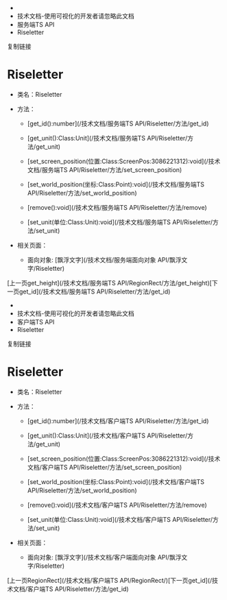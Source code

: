   * [](/)
  * 技术文档-使用可视化的开发者请忽略此文档
  * 服务端TS API
  * Riseletter

复制链接

# Riseletter

  * 类名：Riseletter

  * 方法：

    * [get_id():number](/技术文档/服务端TS API/Riseletter/方法/get_id)

    * [get_unit():Class:Unit](/技术文档/服务端TS API/Riseletter/方法/get_unit)

    * [set_screen_position(位置:Class:ScreenPos:3086221312):void](/技术文档/服务端TS API/Riseletter/方法/set_screen_position)

    * [set_world_position(坐标:Class:Point):void](/技术文档/服务端TS API/Riseletter/方法/set_world_position)

    * [remove():void](/技术文档/服务端TS API/Riseletter/方法/remove)

    * [set_unit(单位:Class:Unit):void](/技术文档/服务端TS API/Riseletter/方法/set_unit)

  * 相关页面：

    * 面向对象: [飘浮文字](/技术文档/服务端面向对象 API/飘浮文字/Riseletter)

[上一页get_height](/技术文档/服务端TS
API/RegionRect/方法/get_height)[下一页get_id](/技术文档/服务端TS API/Riseletter/方法/get_id)


  * [](/)
  * 技术文档-使用可视化的开发者请忽略此文档
  * 客户端TS API
  * Riseletter

复制链接

# Riseletter

  * 类名：Riseletter

  * 方法：

    * [get_id():number](/技术文档/客户端TS API/Riseletter/方法/get_id)

    * [get_unit():Class:Unit](/技术文档/客户端TS API/Riseletter/方法/get_unit)

    * [set_screen_position(位置:Class:ScreenPos:3086221312):void](/技术文档/客户端TS API/Riseletter/方法/set_screen_position)

    * [set_world_position(坐标:Class:Point):void](/技术文档/客户端TS API/Riseletter/方法/set_world_position)

    * [remove():void](/技术文档/客户端TS API/Riseletter/方法/remove)

    * [set_unit(单位:Class:Unit):void](/技术文档/客户端TS API/Riseletter/方法/set_unit)

  * 相关页面：

    * 面向对象: [飘浮文字](/技术文档/客户端面向对象 API/飘浮文字/Riseletter)

[上一页RegionRect](/技术文档/客户端TS API/RegionRect/)[下一页get_id](/技术文档/客户端TS
API/Riseletter/方法/get_id)


